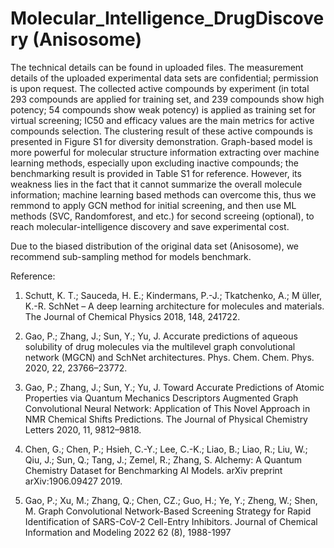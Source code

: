 # Molecular_Intelligence_DrugDiscovery (Anisosome)

  The technical details can be found in uploaded files. The measurement details of the uploaded experimental data sets are confidential; permission is upon request. The collected active compounds by experiment (in total 293 compounds are applied for training set, and 239 compounds show high potency; 54 compounds show weak potency) is applied as training set for virtual screening; IC50 and efficacy values are the main metrics for active compounds selection. The clustering result of these active compounds is presented in Figure S1 for diversity demonstration. Graph-based model is more powerful for molecular structure information extracting over machine learning methods, especially upon excluding inactive compounds; the benchmarking result is provided in Table S1 for reference. 
However, its weakness lies in the fact that it cannot summarize the overall molecule information; machine learning based methods can overcome this, thus we remmond to apply GCN method for initial screening, and then use ML methods (SVC, Randomforest, and etc.) for second screeing (optional), to reach molecular-intelligence discovery and save experimental cost.

Due to the biased distribution of the original data set (Anisosome), we recommend sub-sampling method for models benchmark.



Reference:

1. Schutt, K. T.; Sauceda, H. E.; Kindermans, P.-J.; Tkatchenko, A.; M ̈uller, K.-R. SchNet – A deep learning architecture for molecules and materials. The Journal of Chemical Physics 2018, 148, 241722.

2. Gao, P.; Zhang, J.; Sun, Y.; Yu, J. Accurate predictions of aqueous solubility of drug molecules via the multilevel graph convolutional network (MGCN) and SchNet architectures. Phys. Chem. Chem. Phys. 2020, 22, 23766–23772.

3. Gao, P.; Zhang, J.; Sun, Y.; Yu, J. Toward Accurate Predictions of Atomic Properties via Quantum Mechanics Descriptors Augmented Graph Convolutional Neural Network: Application of This Novel Approach in NMR Chemical Shifts Predictions. The Journal of Physical Chemistry Letters 2020, 11, 9812–9818.

4. Chen, G.; Chen, P.; Hsieh, C.-Y.; Lee, C.-K.; Liao, B.; Liao, R.; Liu, W.; Qiu, J.; Sun, Q.; Tang, J.; Zemel, R.; Zhang, S. Alchemy: A Quantum Chemistry Dataset for Benchmarking AI Models. arXiv preprint arXiv:1906.09427 2019.

5. Gao, P.; Xu, M.; Zhang, Q.; Chen, CZ.; Guo, H.; Ye, Y.; Zheng, W.; Shen, M. Graph Convolutional Network-Based Screening Strategy for Rapid Identification of SARS-CoV-2 Cell-Entry Inhibitors. Journal of Chemical Information and Modeling 2022 62 (8), 1988-1997
